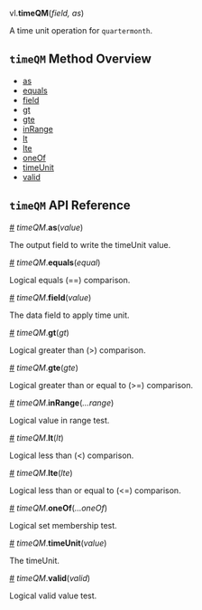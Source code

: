 vl.<b>timeQM</b>(<em>field, as</em>)

A time unit operation for <code>quartermonth</code>.

## <code>timeQM</code> Method Overview

* <a href="#as">as</a>
* <a href="#equals">equals</a>
* <a href="#field">field</a>
* <a href="#gt">gt</a>
* <a href="#gte">gte</a>
* <a href="#inRange">inRange</a>
* <a href="#lt">lt</a>
* <a href="#lte">lte</a>
* <a href="#oneOf">oneOf</a>
* <a href="#timeUnit">timeUnit</a>
* <a href="#valid">valid</a>

## <code>timeQM</code> API Reference

<a id="as" href="#as">#</a>
<em>timeQM</em>.<b>as</b>(<em>value</em>)

The output field to write the timeUnit value.

<a id="equals" href="#equals">#</a>
<em>timeQM</em>.<b>equals</b>(<em>equal</em>)

Logical equals (==) comparison.

<a id="field" href="#field">#</a>
<em>timeQM</em>.<b>field</b>(<em>value</em>)

The data field to apply time unit.

<a id="gt" href="#gt">#</a>
<em>timeQM</em>.<b>gt</b>(<em>gt</em>)

Logical greater than (>) comparison.

<a id="gte" href="#gte">#</a>
<em>timeQM</em>.<b>gte</b>(<em>gte</em>)

Logical greater than or equal to (>=) comparison.

<a id="inRange" href="#inRange">#</a>
<em>timeQM</em>.<b>inRange</b>(<em>...range</em>)

Logical value in range test.

<a id="lt" href="#lt">#</a>
<em>timeQM</em>.<b>lt</b>(<em>lt</em>)

Logical less than (<) comparison.

<a id="lte" href="#lte">#</a>
<em>timeQM</em>.<b>lte</b>(<em>lte</em>)

Logical less than or equal to (<=) comparison.

<a id="oneOf" href="#oneOf">#</a>
<em>timeQM</em>.<b>oneOf</b>(<em>...oneOf</em>)

Logical set membership test.

<a id="timeUnit" href="#timeUnit">#</a>
<em>timeQM</em>.<b>timeUnit</b>(<em>value</em>)

The timeUnit.

<a id="valid" href="#valid">#</a>
<em>timeQM</em>.<b>valid</b>(<em>valid</em>)

Logical valid value test.

